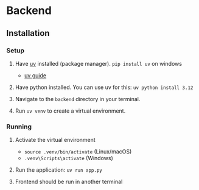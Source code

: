 # Backend

## Installation

### Setup

1.  Have [uv](https://docs.astral.sh/uv/getting-started/installation/) installed (package manager). `pip install uv` on windows

    -   [uv guide](https://docs.astral.sh/uv/guides/projects/)

2.  Have python installed. You can use uv for this: `uv python install 3.12`
3.  Navigate to the `backend` directory in your terminal.
4.  Run `uv venv` to create a virtual environment.

### Running

1.  Activate the virtual environment

    -   `source .venv/bin/activate` (Linux/macOS)
    -   `.venv\Scripts\activate` (Windows)

2.  Run the application: `uv run app.py`
3.  Frontend should be run in another terminal
